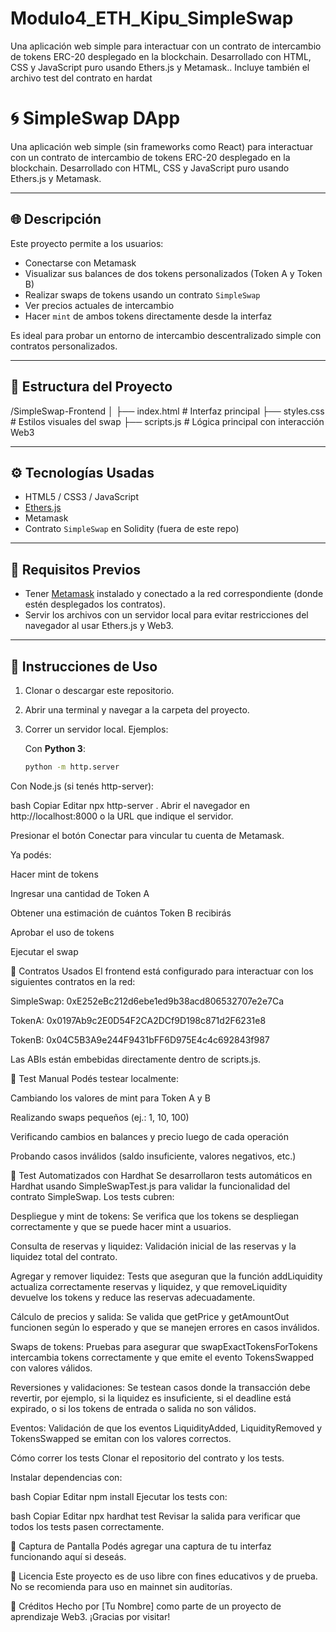 # Modulo4_ETH_Kipu_SimpleSwap
Una aplicación web simple para interactuar con un contrato de intercambio de tokens ERC-20 desplegado en la blockchain. Desarrollado con HTML, CSS y JavaScript puro usando Ethers.js y Metamask.. Incluye también el archivo test del contrato en hardat

# 🌀 SimpleSwap DApp

Una aplicación web simple (sin frameworks como React) para interactuar con un contrato de intercambio de tokens ERC-20 desplegado en la blockchain. Desarrollado con HTML, CSS y JavaScript puro usando Ethers.js y Metamask.

---

## 🌐 Descripción

Este proyecto permite a los usuarios:

- Conectarse con Metamask
- Visualizar sus balances de dos tokens personalizados (Token A y Token B)
- Realizar swaps de tokens usando un contrato `SimpleSwap`
- Ver precios actuales de intercambio
- Hacer `mint` de ambos tokens directamente desde la interfaz

Es ideal para probar un entorno de intercambio descentralizado simple con contratos personalizados.

---

## 📁 Estructura del Proyecto

/SimpleSwap-Frontend
│
├── index.html # Interfaz principal
├── styles.css # Estilos visuales del swap
├── scripts.js # Lógica principal con interacción Web3

---

## ⚙️ Tecnologías Usadas

- HTML5 / CSS3 / JavaScript
- [Ethers.js](https://docs.ethers.io/)
- Metamask
- Contrato `SimpleSwap` en Solidity (fuera de este repo)

---

## 🔧 Requisitos Previos

- Tener [Metamask](https://metamask.io/) instalado y conectado a la red correspondiente (donde estén desplegados los contratos).
- Servir los archivos con un servidor local para evitar restricciones del navegador al usar Ethers.js y Web3.

---

## 🚀 Instrucciones de Uso

1. Clonar o descargar este repositorio.
2. Abrir una terminal y navegar a la carpeta del proyecto.
3. Correr un servidor local. Ejemplos:

   Con **Python 3**:
   ```bash
   python -m http.server
Con Node.js (si tenés http-server):

bash
Copiar
Editar
npx http-server .
Abrir el navegador en http://localhost:8000 o la URL que indique el servidor.

Presionar el botón Conectar para vincular tu cuenta de Metamask.

Ya podés:

Hacer mint de tokens

Ingresar una cantidad de Token A

Obtener una estimación de cuántos Token B recibirás

Aprobar el uso de tokens

Ejecutar el swap

🧪 Contratos Usados
El frontend está configurado para interactuar con los siguientes contratos en la red:

SimpleSwap: 0xE252eBc212d6ebe1ed9b38acd806532707e2e7Ca

TokenA: 0x0197Ab9c2E0D54F2CA2DCf9D198c871d2F6231e8

TokenB: 0x04C5B3A9e244F9431bFF6D975E4c4c692843f987

Las ABIs están embebidas directamente dentro de scripts.js.

🧪 Test Manual
Podés testear localmente:

Cambiando los valores de mint para Token A y B

Realizando swaps pequeños (ej.: 1, 10, 100)

Verificando cambios en balances y precio luego de cada operación

Probando casos inválidos (saldo insuficiente, valores negativos, etc.)

🧪 Test Automatizados con Hardhat
Se desarrollaron tests automáticos en Hardhat usando SimpleSwapTest.js para validar la funcionalidad del contrato SimpleSwap. Los tests cubren:

Despliegue y mint de tokens: Se verifica que los tokens se despliegan correctamente y que se puede hacer mint a usuarios.

Consulta de reservas y liquidez: Validación inicial de las reservas y la liquidez total del contrato.

Agregar y remover liquidez: Tests que aseguran que la función addLiquidity actualiza correctamente reservas y liquidez, y que removeLiquidity devuelve los tokens y reduce las reservas adecuadamente.

Cálculo de precios y salida: Se valida que getPrice y getAmountOut funcionen según lo esperado y que se manejen errores en casos inválidos.

Swaps de tokens: Pruebas para asegurar que swapExactTokensForTokens intercambia tokens correctamente y que emite el evento TokensSwapped con valores válidos.

Reversiones y validaciones: Se testean casos donde la transacción debe revertir, por ejemplo, si la liquidez es insuficiente, si el deadline está expirado, o si los tokens de entrada o salida no son válidos.

Eventos: Validación de que los eventos LiquidityAdded, LiquidityRemoved y TokensSwapped se emitan con los valores correctos.

Cómo correr los tests
Clonar el repositorio del contrato y los tests.

Instalar dependencias con:

bash
Copiar
Editar
npm install
Ejecutar los tests con:

bash
Copiar
Editar
npx hardhat test
Revisar la salida para verificar que todos los tests pasen correctamente.

📸 Captura de Pantalla
Podés agregar una captura de tu interfaz funcionando aquí si deseás.

📜 Licencia
Este proyecto es de uso libre con fines educativos y de prueba. No se recomienda para uso en mainnet sin auditorías.

🙌 Créditos
Hecho por [Tu Nombre] como parte de un proyecto de aprendizaje Web3. ¡Gracias por visitar!
